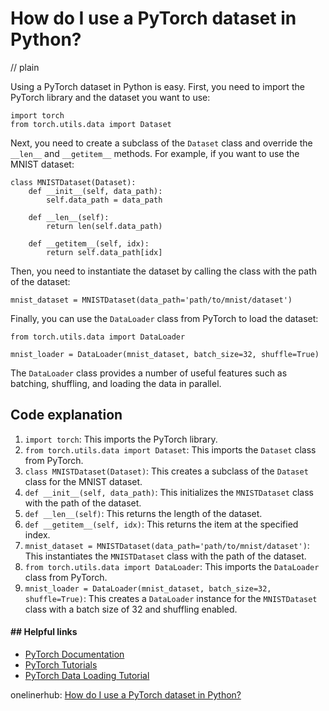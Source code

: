 # How do I use a PyTorch dataset in Python?
// plain

Using a PyTorch dataset in Python is easy. First, you need to import the PyTorch library and the dataset you want to use:

```
import torch
from torch.utils.data import Dataset
```

Next, you need to create a subclass of the `Dataset` class and override the `__len__` and `__getitem__` methods. For example, if you want to use the MNIST dataset:

```
class MNISTDataset(Dataset):
    def __init__(self, data_path):
        self.data_path = data_path

    def __len__(self):
        return len(self.data_path)

    def __getitem__(self, idx):
        return self.data_path[idx]
```

Then, you need to instantiate the dataset by calling the class with the path of the dataset:

```
mnist_dataset = MNISTDataset(data_path='path/to/mnist/dataset')
```

Finally, you can use the `DataLoader` class from PyTorch to load the dataset:

```
from torch.utils.data import DataLoader

mnist_loader = DataLoader(mnist_dataset, batch_size=32, shuffle=True)
```

The `DataLoader` class provides a number of useful features such as batching, shuffling, and loading the data in parallel.

## Code explanation


1. `import torch`: This imports the PyTorch library.
2. `from torch.utils.data import Dataset`: This imports the `Dataset` class from PyTorch.
3. `class MNISTDataset(Dataset)`: This creates a subclass of the `Dataset` class for the MNIST dataset.
4. `def __init__(self, data_path)`: This initializes the `MNISTDataset` class with the path of the dataset.
5. `def __len__(self)`: This returns the length of the dataset.
6. `def __getitem__(self, idx)`: This returns the item at the specified index.
7. `mnist_dataset = MNISTDataset(data_path='path/to/mnist/dataset')`: This instantiates the `MNISTDataset` class with the path of the dataset.
8. `from torch.utils.data import DataLoader`: This imports the `DataLoader` class from PyTorch.
9. `mnist_loader = DataLoader(mnist_dataset, batch_size=32, shuffle=True)`: This creates a `DataLoader` instance for the `MNISTDataset` class with a batch size of 32 and shuffling enabled.

#### ## Helpful links

- [PyTorch Documentation](https://pytorch.org/docs/stable/index.html)
- [PyTorch Tutorials](https://pytorch.org/tutorials/)
- [PyTorch Data Loading Tutorial](https://pytorch.org/tutorials/beginner/data_loading_tutorial.html)

onelinerhub: [How do I use a PyTorch dataset in Python?](https://onelinerhub.com/python-pytorch/how-do-i-use-a-pytorch-dataset-in-python)